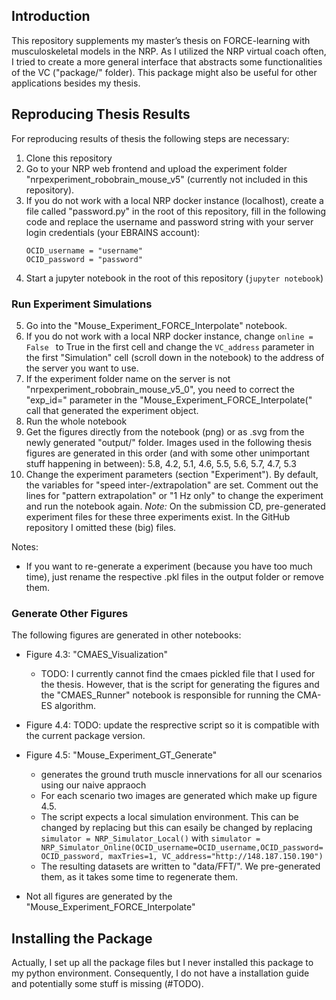 ## Introduction

This repository supplements my master’s thesis on FORCE-learning with musculoskeletal models in the NRP. As I utilized the NRP virtual coach often, I tried to create a more general interface that abstracts some functionalities of the VC ("package/" folder). This package might also be useful for other applications besides my thesis.

## Reproducing Thesis Results

For reproducing results of thesis the following steps are necessary:
1. Clone this repository
2. Go to your NRP web frontend and upload the experiment folder "nrpexperiment_robobrain_mouse_v5" (currently not included in this repository).
3. If you do not work with a local NRP docker instance (localhost), create a file called "password.py" in the root of this repository, fill in the following code and replace the username and password string with your server login credentials (your EBRAINS account):
    ```python3
    OCID_username = "username"
    OCID_password = "password"
    ```
4. Start a jupyter notebook in the root of this repository (```jupyter notebook```)

### Run Experiment Simulations
5. Go into the "Mouse_Experiment_FORCE_Interpolate" notebook.
6. If you do not work with a local NRP docker instance, change  ```online = False ``` to True in the first cell and change the  ```VC_address``` parameter in the first "Simulation" cell (scroll down in the notebook) to the address of the server you want to use.
7. If the experiment folder name on the server is not "nrpexperiment_robobrain_mouse_v5_0", you need to correct the "exp_id=" parameter in the "Mouse_Experiment_FORCE_Interpolate(" call that generated the experiment object.
8. Run the whole notebook
9. Get the figures directly from the notebook (png) or as .svg from the newly generated "output/" folder. Images used in the following thesis figures are generated in this order (and with some other unimportant stuff happening in between): 5.8, 4.2, 5.1, 4.6, 5.5, 5.6, 5.7, 4.7, 5.3
10. Change the experiment parameters (section "Experiment"). By default, the variables for "speed inter-/extrapolation" are set. Comment out the lines for "pattern extrapolation" or "1 Hz only" to change the experiment and run the notebook again. *Note:* On the submission CD, pre-generated experiment files for these three experiments exist. In the GitHub repository I omitted these (big) files.

Notes:
- If you want to re-generate a experiment (because you have too much time), just rename the respective .pkl files in the output folder or remove them.

### Generate Other Figures
The following figures are generated in other notebooks:
- Figure 4.3: "CMAES_Visualization"
  - TODO: I currently cannot find the cmaes pickled file that I used for the thesis. However, that is the script for generating the figures and the "CMAES_Runner" notebook is responsible for running the CMA-ES algorithm. 
- Figure 4.4: TODO: update the resprective script so it is compatible with the current package version. 
- Figure 4.5: "Mouse_Experiment_GT_Generate"
  - generates the ground truth muscle innervations for all our scenarios using our naive appraoch
  - For each scenario two images are generated which make up figure 4.5.
  - The script expects a local simulation environment. This can be changed by replacing but this can esaily be changed by replacing ```simulator = NRP_Simulator_Local()``` with ```simulator = NRP_Simulator_Online(OCID_username=OCID_username,OCID_password=OCID_password, maxTries=1, VC_address="http://148.187.150.190")```
  - The resulting datasets are written to "data/FFT/". We pre-generated them, as it takes some time to regenerate them.


- Not all figures are generated by the "Mouse_Experiment_FORCE_Interpolate"
<!-- TODO: create script for generating the other figures -->


## Installing the Package
Actually, I set up all the package files but I never installed this package to my python environment. Consequently, I do not have a installation guide and potentially some stuff is missing (#TODO). 

